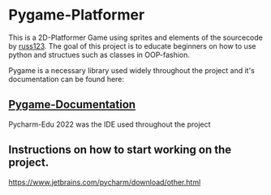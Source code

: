 # Pygame-Platformer
This is a 2D-Platformer Game using sprites and elements of the sourcecode by [russ123](https://github.com/russs123/Platformer/tree/master).
The goal of this project is to educate beginners on how to use python and structues such as classes in OOP-fashion.

Pygame is a necessary library used widely throughout the project and it's documentation can be found here:

## [Pygame-Documentation](https://www.pygame.org/docs)

Pycharm-Edu 2022 was the IDE used throughout the project


## Instructions on how to start working on the project.



https://www.jetbrains.com/pycharm/download/other.html
